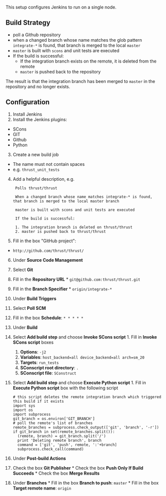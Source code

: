 This setup configures Jenkins to run on a single node.

Build Strategy
--------------

  * poll a Github repository
  * when a changed branch whose name matches the glob pattern `integrate-*` is found, that branch is merged to the local `master`
  * `master` is built with `scons` and unit tests are executed
  * If the build is successful:
    * If the integration branch exists on the remote, it is deleted from the remote
    * `master` is pushed back to the repository

The result is that the integration branch has been merged to `master` in the repository and no longer exists.

Configuration
-------------

1. Install Jenkins
2. Install the Jenkins plugins: 
  * SCons
  * GIT
  * Github
  * Python
3. Create a new build job
  * The name must not contain spaces
  * e.g. `thrust_unit_tests`
4. Add a helpful description, e.g.

        Polls thrust/thrust

        When a changed branch whose name matches integrate-* is found, that branch is merged to the local master branch

        master is built with scons and unit tests are executed

        If the build is successful:

        1. The integration branch is deleted on thrust/thrust
        2. master is pushed back to thrust/thrust

5. Fill in the box "GitHub project":
  * `http://github.com/thrust/thrust/`
6. Under **Source Code Management**
  1. Select **Git**
  2. Fill in the **Repository URL**
    * `git@github.com:thrust/thrust.git`
  3. Fill in the **Branch Specifier**
    * `origin/integrate-*`
7. Under **Build Triggers**
  1. Select **Poll SCM**
  2. Fill in the box **Schedule**: `* * * * *`
8. Under **Build**
  1. Select **Add build step** and choose **Invoke SCons script**
    1. Fill in **Invoke SCons script** boxes
      1. **Options**: `-j2`
      2. **Variables**: `host_backend=all device_backend=all arch=sm_20`
      3. **Targets**: `run_tests`
      4. **SConscript root directory**: `.`
      5. **SConscript file**: `SConstruct`
  2. Select **Add build step** and choose **Execute Python script**
    1. Fill in **Execute Python script** box with the following script

        ```
        # this script deletes the remote integration branch which triggered this build if it exists
        import sys
        import os
        import subprocess
        git_branch = os.environ['GIT_BRANCH']
        # poll the remote's list of branches
        remote_branches = subprocess.check_output(['git', 'branch', '-r'])
        if git_branch in set(remote_branches.split()):
          (remote, branch) = git_branch.split('/')
          print 'Deleting remote branch', branch
          command = ['git', 'push', remote, ':'+branch]
          subprocess.check_call(command)
        ```

9. Under **Post-build Actions**
  1. Check the box **Git Publisher**
    * Check the box **Push Only If Build Succeeds**
    * Check the box **Merge Results**
  2. Under **Branches**
    * Fill in the box **Branch to push**: `master`
    * Fill in the box **Target remote name**: `origin`

